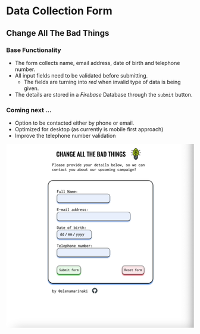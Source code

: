 # Data Collection Form

## Change All The Bad Things

### Base Functionality

- The form collects name, email address, date of birth and telephone number.
- All input fields need to be validated before submitting.
  - The fields are turning into _red_ when invalid type of data is being given.
- The details are stored in a _Firebase_ Database through the `submit` button.

### Coming next ...

- Option to be contacted either by phone or email.
- Optimized for desktop (as currently is mobile first approach)
- Improve the telephone number validation

![Img1](app-screenshots/screen_1.png)
